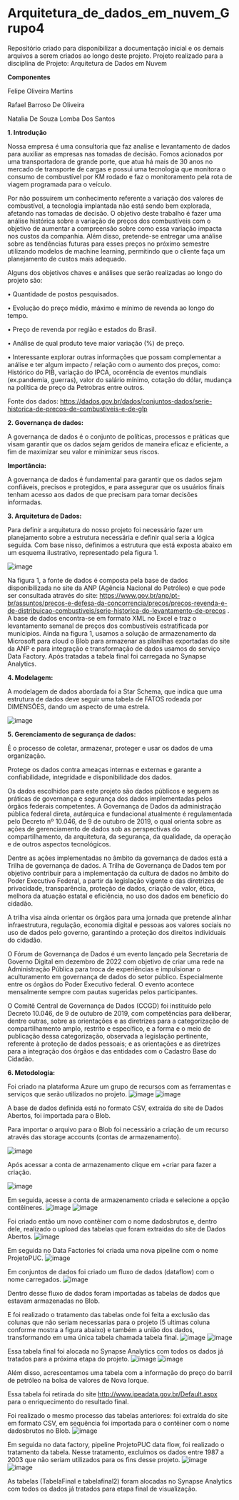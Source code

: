 # **Arquitetura_de_dados_em_nuvem_Grupo4**

Repositório criado para disponibilizar a documentação inicial e os demais arquivos a serem criados ao longo deste projeto. Projeto realizado para a disciplina de Projeto: Arquitetura de Dados em Nuvem

**Componentes**

Felipe Oliveira Martins

Rafael Barroso De Oliveira

Natalia De Souza Lomba Dos Santos

**1.	Introdução**

Nossa empresa é uma consultoria que faz analise e levantamento de dados para auxiliar as empresas nas tomadas de decisão. Fomos acionados por uma transportadora de grande porte, que atua há mais de 30 anos no mercado de transporte de cargas e possui uma tecnologia que monitora o consumo de combustível por KM rodado e faz o monitoramento pela rota de viagem programada para o veículo. 

Por não possuírem um conhecimento referente a variação dos valores de combustível, a tecnologia implantada não está sendo bem explorada, afetando nas tomadas de decisão.
O objetivo deste trabalho é fazer uma análise histórica sobre a variação de preços dos combustíveis com o objetivo de aumentar a compreensão sobre como essa variação impacta nos custos da companhia. Além disso, pretende-se entregar uma análise sobre as tendências futuras para esses preços no próximo semestre utilizando modelos de machine learning, permitindo que o cliente faça um planejamento de custos mais adequado. 

Alguns dos objetivos chaves e análises que serão realizadas ao longo do projeto são:

• Quantidade de postos pesquisados. 

• Evolução do preço médio, máximo e mínimo de revenda ao longo do tempo.

• Preço de revenda por região e estados do Brasil.

• Análise de qual produto teve maior variação (%) de preço. 

• Interessante explorar outras informações que possam complementar a análise e ter algum impacto / relação com o aumento dos preços, como: Histórico do PIB, variação do IPCA, ocorrência de eventos mundiais (ex.pandemia, guerras), valor do salário mínimo, cotação do dólar, mudança na política de preço da Petrobras entre outros.

Fonte dos dados: https://dados.gov.br/dados/conjuntos-dados/serie-historica-de-precos-de-combustiveis-e-de-glp

**2. Governança de dados:**

A governança de dados é o conjunto de políticas, processos e práticas que visam garantir que os dados sejam geridos de maneira eficaz e eficiente, a fim de maximizar seu valor e minimizar seus riscos.

**Importância:**

A governança de dados é fundamental para garantir que os dados sejam confiáveis, precisos e protegidos, e para assegurar que os usuários finais tenham acesso aos dados de que precisam para tomar decisões informadas.

**3. Arquitetura de Dados:**

Para definir a arquitetura do nosso projeto foi necessário fazer um planejamento sobre a estrutura necessária e definir qual seria a lógica seguida. Com base nisso, definimos a estrutura que está exposta abaixo em um esquema ilustrativo, representado pela figura 1.

![image](https://github.com/RafaBBoaventura/Arquitetura_de_dados_em_nuvem_Grupo4/assets/131798428/09a8561f-2df7-4dd1-98cd-3d237c7494ee)

Na figura 1, a fonte de dados é composta pela base de dados disponibilizada no site da ANP (Agência Nacional do Petróleo) e que pode ser consultada através do site: https://www.gov.br/anp/pt-br/assuntos/precos-e-defesa-da-concorrencia/precos/precos-revenda-e-de-distribuicao-combustiveis/serie-historica-do-levantamento-de-precos . A base de dados encontra-se em formato XML no Excel e traz o levantamento semanal de preços dos combustíveis estratificada por munícipios. 
Ainda na figura 1, usamos a solução de armazenamento da Microsoft para cloud o Blob para armazenar as planilhas exportadas do site da ANP e para integração e transformação de dados usamos do serviço Data Factory. Após tratadas a tabela final foi carregada no Synapse Analytics. 

**4. Modelagem:**

A modelagem de dados abordada foi a Star Schema, que indica que uma estrutura de dados deve seguir uma tabela de FATOS rodeada por DIMENSÕES, dando um aspecto de uma estrela.

![image](https://github.com/RafaBBoaventura/Arquitetura_de_dados_em_nuvem_Grupo4/assets/131798428/213bb061-2a23-49be-917b-f0d24d5dd375)

**5. Gerenciamento de segurança de dados:**

É o processo de coletar, armazenar, proteger e usar os dados de uma organização. 

Protege os dados contra ameaças internas e externas e garante a confiabilidade, integridade e disponibilidade dos dados.

Os dados escolhidos para este projeto são dados públicos e seguem as práticas de governança e segurança dos dados implementadas pelos órgãos federais competentes. A Governança de Dados da administração pública federal direta, autárquica e fundacional atualmente é regulamentada pelo Decreto nº 10.046, de 9 de outubro de 2019, o qual orienta sobre as ações de gerenciamento de dados sob as perspectivas do compartilhamento, da arquitetura, da segurança, da qualidade, da operação e de outros aspectos tecnológicos. 

Dentre as ações implementadas no âmbito da governança de dados está a Trilha de governança de dados. A Trilha de Governança de Dados tem por objetivo contribuir para a implementação da cultura de dados no âmbito do Poder Executivo Federal, a partir da legislação vigente e das diretrizes de privacidade, transparência, proteção de dados, criação de valor, ética, melhora da atuação estatal e eficiência, no uso dos dados em benefício do cidadão.

A trilha visa ainda orientar os órgãos para uma jornada que pretende alinhar infraestrutura, regulação, economia digital e pessoas aos valores sociais no uso de dados pelo governo, garantindo a proteção dos direitos individuais do cidadão.

O Fórum de Governança de Dados é um evento lançado pela Secretaria de Governo Digital em dezembro de 2022 com objetivo de criar uma rede na Administração Pública para troca de experiências e impulsionar o aculturamento em governança de dados do setor público. Especialmente entre os órgãos do Poder Executivo federal. O evento acontece mensalmente sempre com pautas sugeridas pelos participantes.

O Comitê Central de Governança de Dados (CCGD) foi instituído pelo Decreto 10.046, de 9 de outubro de 2019, com competências para deliberar, dentre outras, sobre as orientações e as diretrizes para a categorização de compartilhamento amplo, restrito e específico, e a forma e o meio de publicação dessa categorização, observada a legislação pertinente, referente à proteção de dados pessoais; e as orientações e as diretrizes para a integração dos órgãos e das entidades com o Cadastro Base do Cidadão.

**6. Metodologia:**

Foi criado na plataforma Azure um grupo de recursos com as ferramentas e serviços que serão utilizados no projeto. 
![image](https://github.com/RafaBBoaventura/Arquitetura_de_dados_em_nuvem_Grupo4/assets/131798428/5b9eb89b-b36d-4624-8f01-ed07aa4f87aa) 
![image](https://github.com/RafaBBoaventura/Arquitetura_de_dados_em_nuvem_Grupo4/assets/131798428/a2106946-9db0-4af9-9c21-1518b3794578)

A base de dados definida está no formato CSV, extraída do site de Dados Abertos, foi importada para o Blob.

Para importar o arquivo para o Blob foi necessário a criação de um recurso através das storage accounts (contas de armazenamento).

![image](https://github.com/RafaBBoaventura/Arquitetura_de_dados_em_nuvem_Grupo4/assets/131798428/2c7bdb87-7de7-452c-83c5-d4ce654a587d)

Após acessar a conta de armazenamento clique em +criar para fazer a criação.

![image](https://github.com/RafaBBoaventura/Arquitetura_de_dados_em_nuvem_Grupo4/assets/131798428/eeed630f-e039-41af-8ab0-fb7d0a82a1e7)

Em seguida, acesse a conta de armazenamento criada e selecione a opção contêineres.
![image](https://github.com/RafaBBoaventura/Arquitetura_de_dados_em_nuvem_Grupo4/assets/131798428/f78e5a66-919d-4d07-811c-cb38b9ec8d2e) 
![image](https://github.com/RafaBBoaventura/Arquitetura_de_dados_em_nuvem_Grupo4/assets/131798428/6a96b33b-a13c-4221-bef8-ae222009e0e4)

Foi criado então um novo contêiner com o nome dadosbrutos e, dentro dele, realizado o upload das tabelas que foram extraídas do site de Dados Abertos. 
![image](https://github.com/RafaBBoaventura/Arquitetura_de_dados_em_nuvem_Grupo4/assets/131798428/8739888f-dc7e-4fc7-a726-bef68f41d888)

Em seguida no Data Factories foi criada uma nova pipeline com o nome ProjetoPUC.
![image](https://github.com/RafaBBoaventura/Arquitetura_de_dados_em_nuvem_Grupo4/assets/131798428/5dcf7249-475d-496a-bf3e-e498abcfbb0c)

Em conjuntos de dados foi criado um fluxo de dados (dataflow) com o nome carregados. 
![image](https://github.com/RafaBBoaventura/Arquitetura_de_dados_em_nuvem_Grupo4/assets/131798428/e30c3b4c-8ca8-404d-b296-2e2d26004aff)

Dentro desse fluxo de dados foram importadas as tabelas de dados que estavam armazenadas no Blob. 

E foi realizado o tratamento das tabelas onde foi feita a exclusão das colunas que não seriam necessarias para o projeto (5 ultimas coluna conforme mostra a figura abaixo) e também a união dos dados, transformando em uma única tabela chamada tabela final. 
![image](https://github.com/RafaBBoaventura/Arquitetura_de_dados_em_nuvem_Grupo4/assets/131798428/6fac9d1d-f721-4643-b3d7-52502e890387)
![image](https://github.com/RafaBBoaventura/Arquitetura_de_dados_em_nuvem_Grupo4/assets/131798428/02cf3a95-2add-4b35-af9b-055dac53b974)

Essa tabela final foi alocada no Synapse Analytics com todos os dados já tratados para a próxima etapa do projeto.
![image](https://github.com/RafaBBoaventura/Arquitetura_de_dados_em_nuvem_Grupo4/assets/131798428/1c040eb9-5b83-4d10-843d-f0a56d05977a)
![image](https://github.com/RafaBBoaventura/Arquitetura_de_dados_em_nuvem_Grupo4/assets/131798428/558a1524-d5eb-4d4e-a341-e3004610e574)

Além disso, acrescentamos uma tabela com a informação do preço do barril de petróleo na bolsa de valores de Nova Iorque.

Essa tabela foi retirada do site http://www.ipeadata.gov.br/Default.aspx para o enriquecimento do resultado final. 

Foi realizado o mesmo processo das tabelas anteriores: foi extraída do site em formato CSV, em sequência foi importada para o contêiner com o nome dadosbrutos no Blob. 
![image](https://github.com/RafaBBoaventura/Arquitetura_de_dados_em_nuvem_Grupo4/assets/131798428/bebcdcb4-8a0d-475f-a56c-10531eade352)

Em seguida no data factory, pipeline ProjetoPUC data flow, foi realizado o tratamento da tabela. Nesse tratamento, excluímos os dados entre 1987 a 2003 que não seriam utilizados para os fins desse projeto. 
![image](https://github.com/RafaBBoaventura/Arquitetura_de_dados_em_nuvem_Grupo4/assets/131798428/ff76b789-f0af-4545-b645-74aa6b6cfba0)
![image](https://github.com/RafaBBoaventura/Arquitetura_de_dados_em_nuvem_Grupo4/assets/131798428/f4c6b228-f6f3-4e31-a2b2-920bd7c0925c)

As tabelas (TabelaFinal e tabelafinal2) foram alocadas no Synapse Analytics com todos os dados já tratados para etapa final de visualização.

